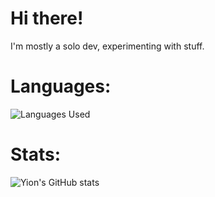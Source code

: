 # Hi there!
I'm mostly a solo dev, experimenting with stuff.
# Languages:
![Languages Used](https://github-readme-stats-git-master-yion81s-projects.vercel.app/api/top-langs/?username=yion81&layout=compact&theme=transparent&locale=en)
# Stats:
![Yion's GitHub stats](https://github-readme-stats-git-master-yion81s-projects.vercel.app/api?username=yion81&show_icons=true&theme=transparent&hide_title=true&locale=en)
